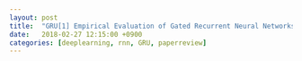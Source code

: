```yaml
---
layout: post
title:  "GRU[1] Empirical Evaluation of Gated Recurrent Neural Networks on Sequence Modeling(2014) - Review"
date:   2018-02-27 12:15:00 +0900
categories: [deeplearning, rnn, GRU, paperreview]
---
```

